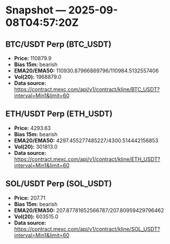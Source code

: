 # Snapshot — 2025-09-08T04:57:20Z

## BTC/USDT Perp (BTC_USDT)
- **Price:** 110879.9
- **Bias 15m:** bearish
- **EMA20/EMA50:** 110930.87966869796/110984.5132557406
- **Vol(20):** 1968879.0
- **Data source:** https://contract.mexc.com/api/v1/contract/kline/BTC_USDT?interval=Min1&limit=60

## ETH/USDT Perp (ETH_USDT)
- **Price:** 4293.63
- **Bias 15m:** bearish
- **EMA20/EMA50:** 4297.455277485227/4300.514442156853
- **Vol(20):** 301813.0
- **Data source:** https://contract.mexc.com/api/v1/contract/kline/ETH_USDT?interval=Min1&limit=60

## SOL/USDT Perp (SOL_USDT)
- **Price:** 207.71
- **Bias 15m:** bearish
- **EMA20/EMA50:** 207.87781652566787/207.80959429796462
- **Vol(20):** 603515.0
- **Data source:** https://contract.mexc.com/api/v1/contract/kline/SOL_USDT?interval=Min1&limit=60
